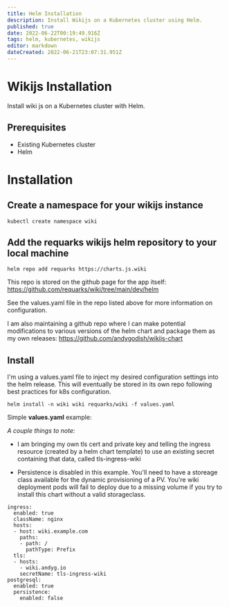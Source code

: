 ```yaml
---
title: Helm Installation
description: Install Wikijs on a Kubernetes cluster using Helm. 
published: true
date: 2022-06-22T00:19:49.916Z
tags: helm, kubernetes, wikijs
editor: markdown
dateCreated: 2022-06-21T23:07:31.951Z
---
```


# Wikijs Installation

Install wiki js on a Kubernetes cluster with Helm. 

## Prerequisites
- Existing Kubernetes cluster
- Helm

# Installation

## Create a namespace for your wikijs instance

`kubectl create namespace wiki`

## Add the requarks wikijs helm repository to your local machine

`helm repo add requarks https://charts.js.wiki`

This repo is stored on the github page for the app itself:
https://github.com/requarks/wiki/tree/main/dev/helm 

See the values.yaml file in the repo listed above for more information on configuration.

I am also maintaining a github repo where I can make potential modifications to various versions of the helm chart and package them as my own releases: 
https://github.com/andygodish/wikijs-chart

## Install 

I'm using a values.yaml file to inject my desired configuration settings into the helm release. This will eventually be stored in its own repo following best practices for k8s configuration. 

`helm install -n wiki wiki requarks/wiki -f values.yaml`

Simple **values.yaml** example: 

*A couple things to note:*

- I am bringing my own tls cert and private key and telling the ingress resource (created by a helm chart template) to use an existing secret containing that data, called tls-ingress-wiki

- Persistence is disabled in this example. You'll need to have a storeage class available for the dynamic provisioning of a PV. You're wiki deployment pods will fail to deploy due to a missing volume if you try to install this chart without a valid storageclass.
```
ingress:
  enabled: true
  className: nginx
  hosts: 
  - host: wiki.example.com
    paths: 
    - path: /
      pathType: Prefix 
  tls:
  - hosts:
    - wiki.andyg.io
    secretName: tls-ingress-wiki
postgresql:
  enabled: true
  persistence:
    enabled: false
```





